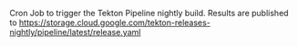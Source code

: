 Cron Job to trigger the Tekton Pipeline nightly build.
Results are published to https://storage.cloud.google.com/tekton-releases-nightly/pipeline/latest/release.yaml
